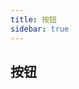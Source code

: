 ```yaml
---
title: 按钮
sidebar: true
---
```


## 按钮

<Demo src="zh/Button/index" title="基本用法" desc="支持简单的 [Markdown写法](https://docs.github.com/en/github/writing-on-github/getting-started-with-writing-and-formatting-on-github/basic-writing-and-formatting-syntax) 来写 `desc` 描述" />
